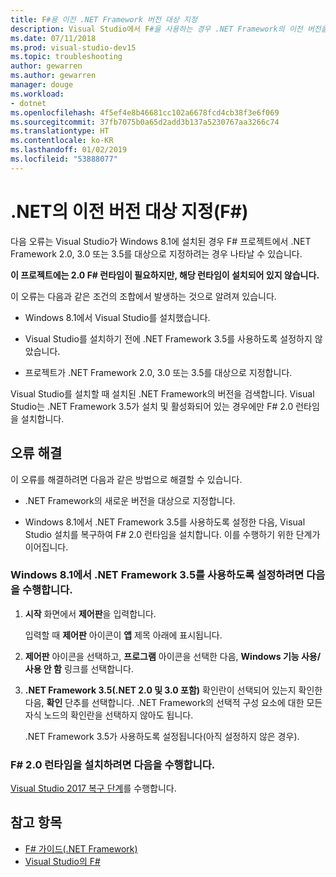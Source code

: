 ```yaml
---
title: F#용 이전 .NET Framework 버전 대상 지정
description: Visual Studio에서 F#을 사용하는 경우 .NET Framework의 이전 버전을 대상으로 지정하는 방법을 알아봅니다.
ms.date: 07/11/2018
ms.prod: visual-studio-dev15
ms.topic: troubleshooting
author: gewarren
ms.author: gewarren
manager: douge
ms.workload:
- dotnet
ms.openlocfilehash: 4f5ef4e8b46681cc102a6678fcd4cb38f3e6f069
ms.sourcegitcommit: 37fb7075b0a65d2add3b137a5230767aa3266c74
ms.translationtype: HT
ms.contentlocale: ko-KR
ms.lasthandoff: 01/02/2019
ms.locfileid: "53888077"
---
```

# <a name="target-older-versions-of-net-f"></a>.NET의 이전 버전 대상 지정(F#)

다음 오류는 Visual Studio가 Windows 8.1에 설치된 경우 F# 프로젝트에서 .NET Framework 2.0, 3.0 또는 3.5를 대상으로 지정하려는 경우 나타날 수 있습니다.

**이 프로젝트에는 2.0 F# 런타임이 필요하지만, 해당 런타임이 설치되어 있지 않습니다.**

이 오류는 다음과 같은 조건의 조합에서 발생하는 것으로 알려져 있습니다.

- Windows 8.1에서 Visual Studio를 설치했습니다.

- Visual Studio를 설치하기 전에 .NET Framework 3.5를 사용하도록 설정하지 않았습니다.

- 프로젝트가 .NET Framework 2.0, 3.0 또는 3.5를 대상으로 지정합니다.

Visual Studio를 설치할 때 설치된 .NET Framework의 버전을 검색합니다. Visual Studio는 .NET Framework 3.5가 설치 및 활성화되어 있는 경우에만 F# 2.0 런타임을 설치합니다.

## <a name="resolve-the-error"></a>오류 해결

이 오류를 해결하려면 다음과 같은 방법으로 해결할 수 있습니다.

- .NET Framework의 새로운 버전을 대상으로 지정합니다.

- Windows 8.1에서 .NET Framework 3.5를 사용하도록 설정한 다음, Visual Studio 설치를 복구하여 F# 2.0 런타임을 설치합니다. 이를 수행하기 위한 단계가 이어집니다.

### <a name="to-enable-the-net-framework-35-on-windows-81"></a>Windows 8.1에서 .NET Framework 3.5를 사용하도록 설정하려면 다음을 수행합니다.

1. **시작** 화면에서 **제어판**을 입력합니다.

   입력할 때 **제어판** 아이콘이 **앱** 제목 아래에 표시됩니다.

2. **제어판** 아이콘을 선택하고, **프로그램** 아이콘을 선택한 다음, **Windows 기능 사용/사용 안 함** 링크를 선택합니다.

3. **.NET Framework 3.5(.NET 2.0 및 3.0 포함)** 확인란이 선택되어 있는지 확인한 다음, **확인** 단추를 선택합니다. .NET Framework의 선택적 구성 요소에 대한 모든 자식 노드의 확인란을 선택하지 않아도 됩니다.

   .NET Framework 3.5가 사용하도록 설정됩니다(아직 설정하지 않은 경우).

### <a name="to-install-the-f-20-runtime"></a>F# 2.0 런타임을 설치하려면 다음을 수행합니다.

[Visual Studio 2017 복구 단계](../install/repair-visual-studio.md)를 수행합니다.

## <a name="see-also"></a>참고 항목

- [F# 가이드(.NET Framework)](/dotnet/fsharp/)
- [Visual Studio의 F#](fsharp-visual-studio.md)